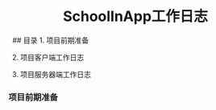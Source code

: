 <h1 align=center> SchoolInApp工作日志 </h1>  
## 目录  
1. 项目前期准备  

2. 项目客户端工作日志  

3. 项目服务器端工作日志  

### 项目前期准备  
